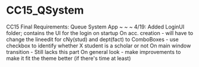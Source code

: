 # CC15_QSystem
 CC15 Final Requirements: Queue System App
 ~ ~ ~
4/19: Added LoginUI folder; contains the UI for the login on startup
        On acc. creation
        - will have to change the lineedit for cNy(stud) and dept(fact) to ComboBoxes
        - use checkbox to identify whether X student is a scholar or not
        On main window transition
        - Still lacks this part 
        On general look
        - make improvements to make it fit the theme better (if there's time at least)
